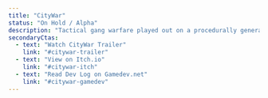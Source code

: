 ```yaml
---
title: "CityWar"
status: "On Hold / Alpha"
description: "Tactical gang warfare played out on a procedurally generated urban landscape. Combines RTT squad management with an optional top-down shooter mode for deep, street-level immersion."
secondaryCtas:
  - text: "Watch CityWar Trailer"
    link: "#citywar-trailer"
  - text: "View on Itch.io"
    link: "#citywar-itch"
  - text: "Read Dev Log on Gamedev.net"
    link: "#citywar-gamedev"
---
```



